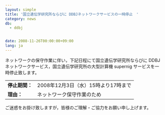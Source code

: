```yaml
---
layout: simple
title: '国立遺伝学研究所ならびに DDBJネットワークサービスの一時停止　'
category: news
db:
  - ddbj


date: 2008-11-26T00:00:00+09:00
lang: ja
---
```


<html>ネットワークの保守作業に伴い，下記日程にて国立遺伝学研究所ならびに DDBJネットワークサービス，国立遺伝学研究所の大型計算機 supernig サービスを一時停止致します。

<table border="0">
    <tr>
        <td nowrap><b>停止期間：</b></td>
        <td>2008年12月3日（水）15時より17時まで</td>
    </tr>
    <tr>
        <td><b>理由：</b></td>
        <td>ネットワーク保守作業のため</td>
    </tr>
</table>

<p>ご迷惑をお掛け致しますが，皆様のご理解・ご協力をお願い申し上げます。</p>
</html>
